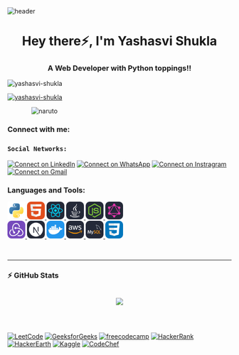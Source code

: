 <img alt="header" src="https://github.com/user-attachments/assets/912d37ed-4ff5-4d92-86ca-6c36b70d752e">

<h1 align="center">Hey there⚡, I'm Yashasvi Shukla</h1>
<h3 align="center">A Web Developer with Python toppings!!</h3>

<p align="left"> <img src="https://komarev.com/ghpvc/?username=yyyashasviiiii&label=Profile%20views&color=0e75b6&style=flat" alt="yashasvi-shukla" /> </p>

<p align="left"> <a href="https://github.com/ryo-ma/github-profile-trophy"><img src="https://github-profile-trophy.vercel.app/?username=yyyashasviiiii" alt="yashasvi-shukla" /></a> </p>
<img align="right" alt="naruto" width="450"src="https://giffiles.alphacoders.com/315/31597.gif">
<br>
<h3 align="left">Connect with me:</h3>


### `Social Networks:`<br>
[![Connect on LinkedIn](https://img.shields.io/badge/-Linkedin-0e76a8?style=flat&amp;labelColor=white&amp;logo=linkedin&amp;logoColor=0e76a8)](https://www.linkedin.com/in/yashasvi-shukla-4b09041a8/)
[![Connect on WhatsApp](https://img.shields.io/badge/-WhatsApp-darkgreen?style=flat&amp;labelColor=white&amp;logo=whatsapp&amp;logoColor=darkgreen)](https://wa.me/9773548452)
[![Connect on Instragram](https://img.shields.io/badge/-Instagram-f3013b?style=flat&amp;labelColor=white&amp;logo=instagram&amp;logoColor=e84393)](https://www.instagram.com/yyyashasviiiii/)
[![Connect on Gmail](https://img.shields.io/badge/-Gmail-c0392b?style=flat&amp;labelColor=white&amp;logo=gmail&amp;logoColor=c0392b)](mailto:yashasvigot@gmail.com)


<h3 align="left">Languages and Tools:</h3>
<p align="left"> 
    <a href="https://www.python.org" target="_blank"> <img src="https://raw.githubusercontent.com/devicons/devicon/master/icons/python/python-original.svg" alt="python" width="40" height="40"/> </a> 
    <a href="https://html.com/tags/" target="_blank"> <img src="https://github.com/tandpfun/skill-icons/blob/main/icons/HTML.svg" alt="html" width="40" height="40"/> </a> 
    <a href="https://react.dev/blog/2023/03/16/introducing-react-dev" target="_blank"> <img src="https://github.com/tandpfun/skill-icons/blob/main/icons/React-Dark.svg" alt="c" width="40" height="40"/> </a>
    <a href="https://www.java.com/en/download/help/whatis_java.html" target="_blank"> <img src="https://github.com/tandpfun/skill-icons/blob/main/icons/Java-Dark.svg" alt="css3" width="40" height="40"/> </a> 
    <a href="https://nodejs.org/en/learn/getting-started/introduction-to-nodejs" target="_blank"> <img src="https://github.com/tandpfun/skill-icons/blob/main/icons/NodeJS-Dark.svg" alt="html5" width="40" height="40"/> </a> 
    <a href="[https](https://graphql.org/graphql-js/)" target="_blank"> <img src="https://github.com/tandpfun/skill-icons/blob/main/icons/GraphQL-Dark.svg" alt="javascript" width="40" height="40"/> </a> 
    <br>
    <a href="https://redux.js.org/tutorials/fundamentals/part-1-overview" target="_blank"> <img src="https://github.com/tandpfun/skill-icons/blob/main/icons/Redux.svg" alt="linux" width="40" height="40"/> </a> 
    <a href="https://nextjs.org" target="_blank"> <img src="https://github.com/tandpfun/skill-icons/blob/main/icons/NextJS-Dark.svg" alt="mysql" width="40" height="40"/> </a> 
    <a href="https://www.docker.com" target="_blank"> <img src="https://github.com/tandpfun/skill-icons/blob/main/icons/Docker.svg" alt="mysql" width="40" height="40"/> </a> 
    <a href="https://en.wikipedia.org/wiki/Amazon_Web_Services" target="_blank"> <img src="https://github.com/tandpfun/skill-icons/blob/main/icons/AWS-Dark.svg" alt="mysql" width="40" height="40"/> </a> 
    <a href="https://www.mysql.com/" target="_blank"> <img src="https://github.com/tandpfun/skill-icons/blob/main/icons/MySQL-Dark.svg" alt="mysql" width="40" height="40"/> </a> 
    <a href="https://www.w3schools.com/css/" target="_blank"> <img src="https://github.com/tandpfun/skill-icons/blob/main/icons/CSS.svg" alt="html" width="40" height="40"/> </a> 

</p><br>

<hr>

### :zap: GitHub Stats
<p align="center">
    <br>
<!--     <img align="center" width="55%" src="https://github-readme-streak-stats.herokuapp.com/?user=yyyashasviiiii&theme=radical&custom_title=streak-stats&hide_border=true&layout=compact" /><br><br> -->
    <img align="center" width="75%" src="https://github-profile-summary-cards.vercel.app/api/cards/profile-details?username=yyyashasviiiii&theme=radical" />
  </a>
</p><br><br>


[![LeetCode](https://img.shields.io/badge/-LeetCode-orange?style=flat&amp;labelColor=black&amp;logo=leetcode&amp;logoColor=orange)](https://leetcode.com/u/yyyashasviiiii/)
[![GeeksforGeeks](https://img.shields.io/badge/-GeeksforGeeks-darkgreen?style=flat&amp;labelColor=white&amp;logo=geeksforgeeks&amp;logoColor=darkgreen)](www.bjp.org)
[![freecodecamp](https://img.shields.io/badge/-freecodecamp-blue?style=flat&amp;labelColor=white&amp;logo=freecodecamp&amp;logoColor=blue)](https://www.freecodecamp.org/yashasvi_shukla)
[![HackerRank](https://img.shields.io/badge/-HackerRank-green?style=flat&amp;labelColor=white&amp;logo=hackerrank&amp;logoColor=green)](https://www.hackerrank.com/yashasvigot)
[![HackerEarth](https://img.shields.io/badge/-HackerEarth-650458?style=flat&amp;labelColor=white&amp;logo=hackerearth&amp;logoColor=650458)](https://www.hackerearth.com/@yashasvi97)
[![Kaggle](https://img.shields.io/badge/-Kaggle-blue?style=flat&amp;labelColor=white&amp;logo=kaggle&amp;logoColor=blue)](https://www.kaggle.com/yashasvishukla69)
[![CodeChef](https://img.shields.io/badge/-CodeChef-brown?style=flat&amp;labelColor=white&amp;logo=codechef&amp;logoColor=brown)](https://www.codechef.com/users/yashasvi69)
